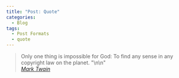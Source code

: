 ```yaml
---
title: "Post: Quote"
categories:
  - Blog
tags:
  - Post Formats
  - quote
---
```


> Only one thing is impossible for God: To find any sense in any copyright law on the planet.
"\n\n"  
> <cite><a href="http://www.brainyquote.com/quotes/quotes/m/marktwain163473.html">Mark Twain</a></cite>
